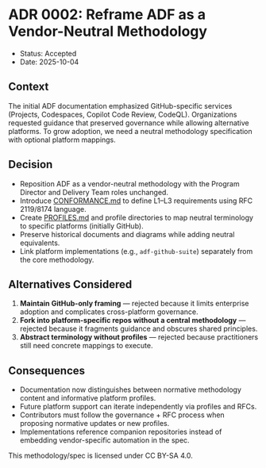 # ADR 0002: Reframe ADF as a Vendor-Neutral Methodology

- Status: Accepted
- Date: 2025-10-04

## Context

The initial ADF documentation emphasized GitHub-specific services (Projects, Codespaces, Copilot Code Review, CodeQL). Organizations requested guidance that preserved governance while allowing alternative platforms. To grow adoption, we need a neutral methodology specification with optional platform mappings.

## Decision

- Reposition ADF as a vendor-neutral methodology with the Program Director and Delivery Team roles unchanged.
- Introduce [CONFORMANCE.md](../CONFORMANCE.md) to define L1–L3 requirements using RFC 2119/8174 language.
- Create [PROFILES.md](../PROFILES.md) and profile directories to map neutral terminology to specific platforms (initially GitHub).
- Preserve historical documents and diagrams while adding neutral equivalents.
- Link platform implementations (e.g., `adf-github-suite`) separately from the core methodology.

## Alternatives Considered

1. **Maintain GitHub-only framing** — rejected because it limits enterprise adoption and complicates cross-platform governance.
2. **Fork into platform-specific repos without a central methodology** — rejected because it fragments guidance and obscures shared principles.
3. **Abstract terminology without profiles** — rejected because practitioners still need concrete mappings to execute.

## Consequences

- Documentation now distinguishes between normative methodology content and informative platform profiles.
- Future platform support can iterate independently via profiles and RFCs.
- Contributors must follow the governance + RFC process when proposing normative updates or new profiles.
- Implementations reference companion repositories instead of embedding vendor-specific automation in the spec.

This methodology/spec is licensed under CC BY-SA 4.0.
